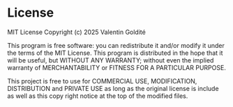 # License

MIT License
Copyright (c) 2025 Valentin Goldité

This program is free software: you can redistribute it and/or modify it under the terms of the MIT License. This program is distributed in the hope that it will be useful, but WITHOUT ANY WARRANTY; without even the implied warranty of MERCHANTABILITY or FITNESS FOR A PARTICULAR PURPOSE.

This project is free to use for COMMERCIAL USE, MODIFICATION, DISTRIBUTION and PRIVATE USE as long as the original license is include as well as this copy right notice at the top of the modified files.
